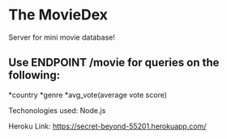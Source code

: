 # The MovieDex

Server for mini movie database!

## Use ENDPOINT /movie for queries on the following:

*country
*genre
*avg_vote(average vote score)

Techonologies used:
Node.js

Heroku Link:
https://secret-beyond-55201.herokuapp.com/
